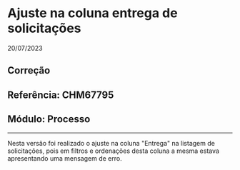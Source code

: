 # Ajuste na coluna entrega de solicitações
20/07/2023
## Correção
## Referência: CHM67795
## Módulo: Processo
***

Nesta versão foi realizado o ajuste na coluna "Entrega" na listagem de solicitações, pois em filtros e ordenações desta coluna a mesma estava apresentando uma mensagem de erro.